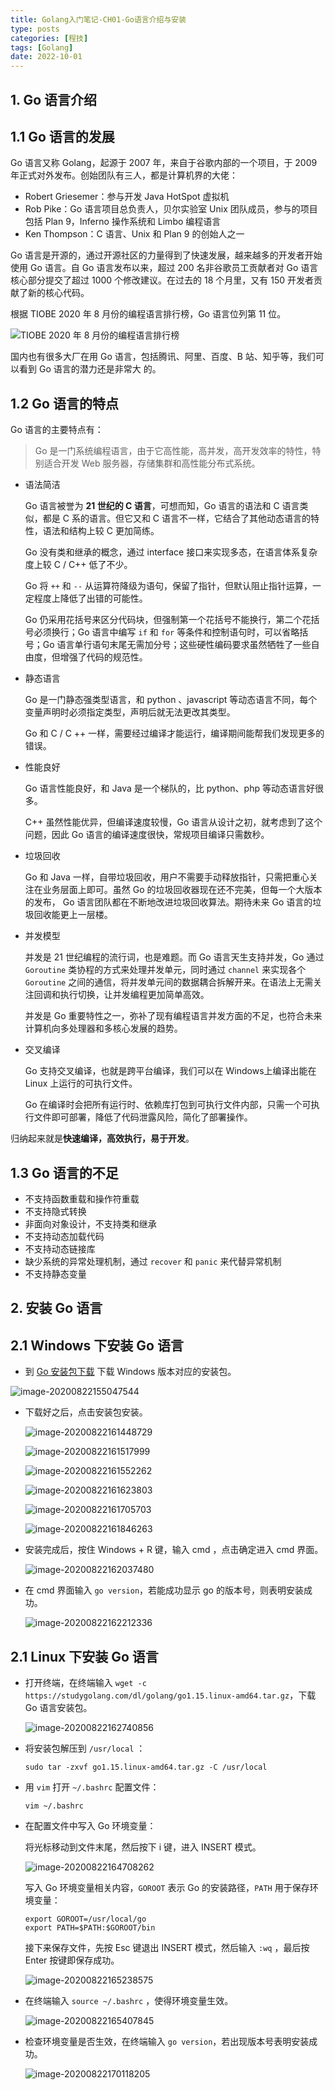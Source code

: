 ```yaml
---
title: Golang入门笔记-CH01-Go语言介绍与安装
type: posts
categories: [程技]
tags: [Golang]
date: 2022-10-01
---
```

## 1. Go 语言介绍

## 1.1 Go 语言的发展

Go 语言又称 Golang，起源于 2007 年，来自于谷歌内部的一个项目，于 2009 年正式对外发布。创始团队有三人，都是计算机界的大佬：

- Robert Griesemer：参与开发 Java HotSpot 虚拟机
- Rob Pike：Go 语言项目总负责人，贝尔实验室 Unix 团队成员，参与的项目包括 Plan 9，Inferno 操作系统和 Limbo 编程语言
- Ken Thompson：C 语言、Unix 和 Plan 9 的创始人之一

Go 语言是开源的，通过开源社区的力量得到了快速发展，越来越多的开发者开始使用 Go 语言。自 Go 语言发布以来，超过 200 名非谷歌员工贡献者对 Go 语言核心部分提交了超过 1000 个修改建议。在过去的 18 个月里，又有 150 开发者贡献了新的核心代码。

根据 TIOBE 2020 年 8 月份的编程语言排行榜，Go 语言位列第 11 位。

![TIOBE 2020 年 8 月份的编程语言排行榜](https://cangmang.coding.net/p/image/d/image/git/raw/master/article/2020/8/21/20200821170507.png)

国内也有很多大厂在用 Go 语言，包括腾讯、阿里、百度、B 站、知乎等，我们可以看到 Go 语言的潜力还是非常大 的。

## 1.2 Go 语言的特点

Go 语言的主要特点有：

> Go 是一门系统编程语言，由于它高性能，高并发，高开发效率的特性，特别适合开发 Web 服务器，存储集群和高性能分布式系统。

- 语法简洁

  Go 语言被誉为 **21 世纪的 C 语言**，可想而知，Go 语言的语法和 C 语言类似，都是 C 系的语言。但它又和 C 语言不一样，它结合了其他动态语言的特性，语法和结构上较 C 更加简练。

  Go 没有类和继承的概念，通过 interface 接口来实现多态，在语言体系复杂度上较 C / C++ 低了不少。

  Go 将 `++` 和 `--` 从运算符降级为语句，保留了指针，但默认阻止指针运算，一定程度上降低了出错的可能性。

  Go 仍采用花括号来区分代码块，但强制第一个花括号不能换行，第二个花括号必须换行；Go 语言中编写 `if` 和 `for` 等条件和控制语句时，可以省略括号；Go 语言单行语句末尾无需加分号；这些硬性编码要求虽然牺牲了一些自由度，但增强了代码的规范性。

- 静态语言

  Go 是一门静态强类型语言，和 python 、javascript 等动态语言不同，每个变量声明时必须指定类型，声明后就无法更改其类型。

  Go 和 C / C ++ 一样，需要经过编译才能运行，编译期间能帮我们发现更多的错误。

- 性能良好

  Go 语言性能良好，和 Java 是一个梯队的，比 python、php 等动态语言好很多。

  C++ 虽然性能优异，但编译速度较慢，Go 语言从设计之初，就考虑到了这个问题，因此 Go 语言的编译速度很快，常规项目编译只需数秒。

- 垃圾回收

  Go 和 Java 一样，自带垃圾回收，用户不需要手动释放指针，只需把重心关注在业务层面上即可。虽然 Go 的垃圾回收器现在还不完美，但每一个大版本的发布， Go 语言团队都在不断地改进垃圾回收算法。期待未来 Go 语言的垃圾回收能更上一层楼。

- 并发模型

  并发是 21 世纪编程的流行词，也是难题。而 Go 语言天生支持并发，Go 通过  `Goroutine` 类协程的方式来处理并发单元，同时通过 `channel` 来实现各个 `Goroutine` 之间的通信，将并发单元间的数据耦合拆解开来。在语法上无需关注回调和执行切换，让并发编程更加简单高效。

  并发是 Go 重要特性之一，弥补了现有编程语言并发方面的不足，也符合未来计算机向多处理器和多核心发展的趋势。

- 交叉编译

  Go 支持交叉编译，也就是跨平台编译，我们可以在 Windows上编译出能在 Linux 上运行的可执行文件。

  Go 在编译时会把所有运行时、依赖库打包到可执行文件内部，只需一个可执行文件即可部署，降低了代码泄露风险，简化了部署操作。

归纳起来就是**快速编译，高效执行，易于开发**。

## 1.3 Go 语言的不足

- 不支持函数重载和操作符重载
- 不支持隐式转换
- 非面向对象设计，不支持类和继承
- 不支持动态加载代码
- 不支持动态链接库
- 缺少系统的异常处理机制，通过 `recover` 和 `panic` 来代替异常机制
- 不支持静态变量

## 2. 安装 Go 语言

## 2.1 Windows 下安装 Go 语言

- 到  [Go 安装包下载](https://studygolang.com/dl) 下载 Windows 版本对应的安装包。

![image-20200822155047544](https://cangmang.coding.net/p/image/d/image/git/raw/master/article/2020/8/22/20200822155209.png)

- 下载好之后，点击安装包安装。

  ![image-20200822161448729](https://cangmang.coding.net/p/image/d/image/git/raw/master/article/2020/8/22/20200822161451.png)

  ![image-20200822161517999](https://cangmang.coding.net/p/image/d/image/git/raw/master/article/2020/8/22/20200822161520.png)

  ![image-20200822161552262](https://cangmang.coding.net/p/image/d/image/git/raw/master/article/2020/8/22/20200822161554.png)

  ![image-20200822161623803](https://cangmang.coding.net/p/image/d/image/git/raw/master/article/2020/8/22/20200822161625.png)

  ![image-20200822161705703](https://cangmang.coding.net/p/image/d/image/git/raw/master/article/2020/8/22/20200822161710.png)

  ![image-20200822161846263](https://cangmang.coding.net/p/image/d/image/git/raw/master/article/2020/8/22/20200822161847.png)

- 安装完成后，按住 Windows + R 键，输入 cmd ，点击确定进入 cmd 界面。

  ![image-20200822162037480](https://cangmang.coding.net/p/image/d/image/git/raw/master/article/2020/8/22/20200822162039.png)

- 在 cmd 界面输入 `go version`，若能成功显示 go 的版本号，则表明安装成功。

  ![image-20200822162212336](https://cangmang.coding.net/p/image/d/image/git/raw/master/article/2020/8/22/20200822162213.png)

## 2.1 Linux 下安装 Go 语言

- 打开终端，在终端输入 `wget -c https://studygolang.com/dl/golang/go1.15.linux-amd64.tar.gz`，下载 Go 语言安装包。

  ![image-20200822162740856](https://cangmang.coding.net/p/image/d/image/git/raw/master/article/2020/8/22/20200822162743.png)

- 将安装包解压到 `/usr/local` ：

  ```shell
  sudo tar -zxvf go1.15.linux-amd64.tar.gz -C /usr/local
  ```

- 用 `vim` 打开 `~/.bashrc` 配置文件：

  ```shell
  vim ~/.bashrc
  ```

- 在配置文件中写入 Go 环境变量：

  将光标移动到文件末尾，然后按下 i 键，进入 INSERT 模式。

  ![image-20200822164708262](https://cangmang.coding.net/p/image/d/image/git/raw/master/article/2020/8/22/20200822164709.png)

  写入 Go 环境变量相关内容，`GOROOT` 表示 Go 的安装路径，`PATH` 用于保存环境变量：

  ```shell
  export GOROOT=/usr/local/go
  export PATH=$PATH:$GOROOT/bin
  ```

  接下来保存文件，先按 Esc 键退出 INSERT 模式，然后输入 `:wq` ，最后按 Enter 按键即保存成功。

  ![image-20200822165238575](https://cangmang.coding.net/p/image/d/image/git/raw/master/article/2020/8/22/20200822165240.png)

- 在终端输入 `source ~/.bashrc` ，使得环境变量生效。

  ![image-20200822165407845](https://cangmang.coding.net/p/image/d/image/git/raw/master/article/2020/8/22/20200822165409.png)

- 检查环境变量是否生效，在终端输入 `go version`，若出现版本号表明安装成功。

  ![image-20200822170118205](https://cangmang.coding.net/p/image/d/image/git/raw/master/article/2020/8/22/20200822170119.png)